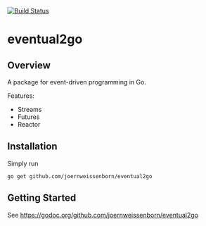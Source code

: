 [![Build Status](https://travis-ci.org/joernweissenborn/eventual2go.svg)](https://travis-ci.org/joernweissenborn/eventual2go)

# eventual2go

## Overview
A package for event-driven programming in Go.

Features:

* Streams
* Futures
* Reactor

## Installation

Simply run

```
go get github.com/joernweissenborn/eventual2go
```
## Getting Started

See https://godoc.org/github.com/joernweissenborn/eventual2go

```
```

